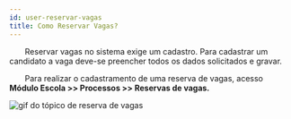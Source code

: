 ```yaml
---
id: user-reservar-vagas
title: Como Reservar Vagas?
---
```


<div class="justificado">

&nbsp;&nbsp;&nbsp;&nbsp;&nbsp;&nbsp;&nbsp;Reservar vagas no sistema exige um cadastro. Para cadastrar um candidato a vaga deve-se preencher todos os dados solicitados e gravar.

&nbsp;&nbsp;&nbsp;&nbsp;&nbsp;&nbsp;&nbsp;Para realizar o cadastramento de uma reserva de vagas, acesso **Módulo Escola >> Processos >> Reservas de vagas.**

![gif do tópico de reserva de vagas](../img/user-docs/reservar_vagas.gif)

</div>


